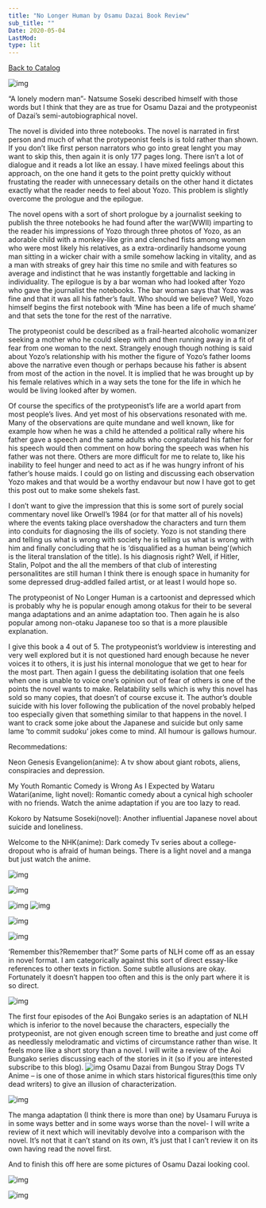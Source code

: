 ```yaml
---
title: "No Longer Human by Osamu Dazai Book Review"
sub_title: ""
Date: 2020-05-04
LastMod:
type: lit
---
```


[Back to Catalog](https://otaking.xyz/index.html)

![img](https://steemitimages.com/640x0/https://contents.oricon.co.jp/upimg/news/20080626/55783_200806260331087001214437039c.jpg)

“A lonely modern man”- Natsume Soseki described himself with those words but I think that they are as true for Osamu Dazai and the protypeonist of Dazai’s semi-autobiographical novel.

The novel is divided into three notebooks. The novel is narrated in first person and much of what the protypeonist feels is is told rather than shown. If you don’t like first person narrators who go into great lenght you may want to skip this, then again it is only 177 pages long. There isn’t a lot of dialogue and it reads a lot like an essay. I have mixed feelings about this approach, on the one hand it gets to the point pretty quickly without frustating the reader with unnecessary details on the other hand it dictates exactly what the reader needs to feel about Yozo. This problem is slightly overcome the prologue and the epilogue.

The novel opens with a sort of short prologue by a journalist seeking to publish the three notebooks he had found after the war(WWII) imparting to the reader his impressions of Yozo through three photos of Yozo, as an adorable child with a monkey-like grin and clenched fists among women who were most likely his relatives, as a extra-ordinarily handsome young man sitting in a wicker chair with a smile somehow lacking in vitality, and as a man with streaks of grey hair this time no smile and with features so average and indistinct that he was instantly forgettable and lacking in individuality. The epilogue is by a bar woman who had looked after Yozo who gave the journalist the notebooks. The bar woman says that Yozo was fine and that it was all his father’s fault. Who should we believe? Well, Yozo himself begins the first notebook with ‘Mine has been a life of much shame’ and that sets the tone for the rest of the narrative.

The protypeonist could be described as a frail-hearted alcoholic womanizer seeking a mother who he could sleep with and then running away in a fit of fear from one woman to the next. Strangely enough though nothing is said about Yozo’s relationship with his mother the figure of Yozo’s father looms above the narrative even though or perhaps because his father is absent from most of the action in the novel. It is implied that he was brought up by his female relatives which in a way sets the tone for the life in which he would be living looked after by women.

Of course the specifics of the protypeonist’s life are a world apart from most people’s lives. And yet most of his observations resonated with me. Many of the observations are quite mundane and well known, like for example how when he was a child he attended a political rally where his father gave a speech and the same adults who congratulated his father for his speech would then comment on how boring the speech was when his father was not there. Others are more difficult for me to relate to, like his inability to feel hunger and need to act as if he was hungry infront of his father’s house maids. I could go on listing and discussing each observation Yozo makes and that would be a worthy endavour but now I have got to get this post out to make some shekels fast.

I don’t want to give the impression that this is some sort of purely social commentary novel like Orwell’s 1984 (or for that matter all of his novels) where the events taking place overshadow the characters and turn them into conduits for diagnosing the ills of society. Yozo is not standing there and telling us what is wrong with society he is telling us what is wrong with him and finally concluding that he is ‘disqualified as a human being'(which is the literal translation of the title). Is his diagnosis right? Well, if Hitler, Stalin, Polpot and the all the members of that club of interesting personalitites are still human I think there is enough space in humanity for some depressed drug-addled failed artist, or at least I would hope so.

The protypeonist of No Longer Human is a cartoonist and depressed which is probably why he is popular enough among otakus for their to be several manga adaptations and an anime adaptation too. Then again he is also popular among non-otaku Japanese too so that is a more plausible explanation.

I give this book a 4 out of 5. The protypeonist’s worldview is interesting and very well explored but it is not questioned hard enough because he never voices it to others, it is just his internal monologue that we get to hear for the most part. Then again I guess the debilitating isolation that one feels when one is unable to voice one’s opinion out of fear of others is one of the points the novel wants to make. Relatability sells which is why this novel has sold so many copies, that doesn’t of course excuse it. The author’s double suicide with his lover following the publication of the novel probably helped too especially given that something similar to that happens in the novel. I want to crack some joke about the Japanese and suicide but only same lame ‘to commit sudoku’ jokes come to mind. All humour is gallows humour.

Recommedations:

Neon Genesis Evangelion(anime): A tv show about giant robots, aliens, conspiracies and depression.

My Youth Romantic Comedy is Wrong As I Expected by Wataru Watari(anime, light novel): Romantic comedy about a cynical high schooler with no friends. Watch the anime adaptation if you are too lazy to read.

Kokoro by Natsume Soseki(novel): Another influential Japanese novel about suicide and loneliness.

Welcome to the NHK(anime): Dark comedy Tv series about a college-dropout who is afraid of human beings. There is a light novel and a manga but just watch the anime.

![img](https://steemitimages.com/640x0/http://78.media.tumblr.com/f1056849f62eba352a161eadb6db58f9/tumblr_n0hsrbgU4t1r46fnpo1_500.png)

![img](https://steemitimages.com/640x0/http://i.imgur.com/qcWpewr.png)

![img](https://steemitimages.com/640x0/http://www.azquotes.com/picture-quotes/quote-i-am-convinced-that-human-life-is-filled-with-many-pure-happy-serene-examples-of-insincerity-osamu-dazai-46-46-13.jpg)
![img](https://steemitimages.com/640x0/https://www.preining.info/blog/wp-content/uploads/2016/07/Dazai_Osamu-No_Longer_Human.jpg)

![img](https://steemitimages.com/640x0/http://2.bp.blogspot.com/_gRWMZ-x-wV0/Sgq5ROC1NYI/AAAAAAAAEuE/d40Dek7h044/s400/Dazai_Human.JPG)

![img](https://steemitimages.com/640x0/https://78.media.tumblr.com/7dd525708e76c6e53e44705ab1d5458c/tumblr_ojkxteJCbu1sjw2n5o1_1280.jpg)

‘Remember this?Remember that?’ Some parts of NLH come off as an essay in novel format. I am categorically against this sort of direct essay-like references to other texts in fiction. Some subtle allusions are okay. Fortunately it doesn’t happen too often and this is the only part where it is so direct.

![img](https://steemitimages.com/640x0/https://the-artifice.com/wp-content/uploads/2014/04/cover_aoi_bungaku_02_jp-e1318962494145-578x773.jpg)

The first four episodes of the Aoi Bungako series is an adaptation of NLH which is inferior to the novel because the characters, especially the protypeonist, are not given enough screen time to breathe and just come off as needlessly melodramatic and victims of circumstance rather than wise. It feels more like a short story than a novel. I will write a review of the Aoi Bungako series discussing each of the stories in it (so if you are interested subscribe to this blog).
![img](https://steemitimages.com/0x0/https://pa1.narvii.com/6061/1cf430d9fbee20697d6241d86a708da75ecf79a9_hq.gif)
Osamu Dazai from Bungou Stray Dogs TV Anime – is one of those anime in which stars historical figures(this time only dead writers) to give an illusion of characterization.

![img](https://steemitimages.com/640x0/http://mangabookshelf.com/wp-content/uploads/2012/01/nlh1.png)

The manga adaptation (I think there is more than one) by Usamaru Furuya is in some ways better and in some ways worse than the novel- I will write a review of it next which will inevitably devolve into a comparison with the novel. It’s not that it can’t stand on its own, it’s just that I can’t review it on its own having read the novel first.

And to finish this off here are some pictures of Osamu Dazai looking cool.

![img](https://steemitimages.com/640x0/https://res.cloudinary.com/ndbooks/image/upload/w_500,q_80,dpr_auto/Dazai_Osamu_.jpg)

![img](https://steemitimages.com/640x0/https://i.gr-assets.com/images/S/compressed.photo.goodreads.com/hostedimages/1409565139i/10993556.jpg)
